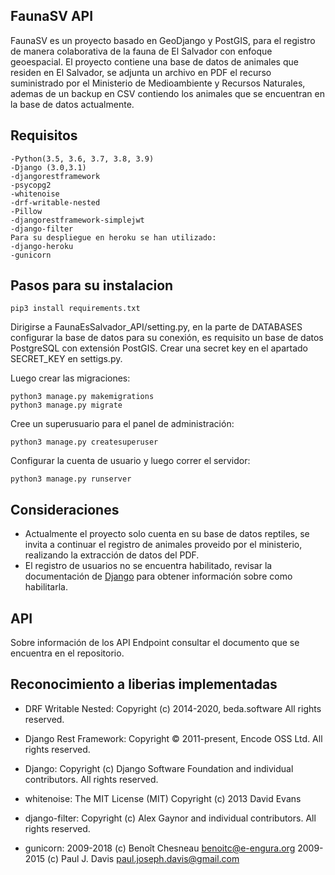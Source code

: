 FaunaSV API
-
FaunaSV es un proyecto basado en GeoDjango y PostGIS, para el registro de manera colaborativa
de la fauna de El Salvador con enfoque geoespacial. El proyecto contiene una base de datos de animales que residen
en El Salvador, se adjunta un archivo en PDF el recurso suministrado por el Ministerio de Medioambiente y Recursos 
Naturales, ademas de un backup en CSV contiendo los animales que se encuentran en la base de datos actualmente.

Requisitos
-
    -Python(3.5, 3.6, 3.7, 3.8, 3.9)
    -Django (3.0,3.1)
    -djangorestframework
    -psycopg2
    -whitenoise
    -drf-writable-nested
    -Pillow
    -djangorestframework-simplejwt
    -django-filter
    Para su despliegue en heroku se han utilizado:
    -django-heroku
    -gunicorn

Pasos para su instalacion
-
    pip3 install requirements.txt

Dirigirse a FaunaEsSalvador_API/setting.py, en la parte de DATABASES configurar la base de datos para su conexión,
es requisito un base de datos PostgreSQL con extensión PostGIS. Crear una secret key en el apartado SECRET_KEY en 
settigs.py.

Luego crear las migraciones:

    python3 manage.py makemigrations
    python3 manage.py migrate
Cree un superusuario para el panel de administración:
    
    python3 manage.py createsuperuser
Configurar la cuenta de usuario y luego correr el servidor:

    python3 manage.py runserver

Consideraciones
-
*   Actualmente el proyecto solo cuenta en su base de datos reptiles, se invita a continuar el registro de animales proveido
por el ministerio, realizando la extracción de datos del PDF.
*   El registro de usuarios no se encuentra habilitado, revisar la documentación de [Django](https://www.djangoproject.com/)
para obtener información sobre como habilitarla.

API
-
Sobre información de los API Endpoint consultar el documento que se encuentra en el repositorio.

Reconocimiento a liberias implementadas
-
*   DRF Writable Nested:
    Copyright (c) 2014-2020, beda.software All rights reserved.
    
*   Django Rest Framework:
    Copyright © 2011-present, Encode OSS Ltd. All rights reserved.
    
*   Django: Copyright (c) Django Software Foundation and individual contributors.
All rights reserved.

*   whitenoise: The MIT License (MIT) Copyright (c) 2013 David Evans

*   django-filter: Copyright (c) Alex Gaynor and individual contributors.
All rights reserved.

*   gunicorn: 2009-2018 (c) Benoît Chesneau <benoitc@e-engura.org>
2009-2015 (c) Paul J. Davis <paul.joseph.davis@gmail.com>